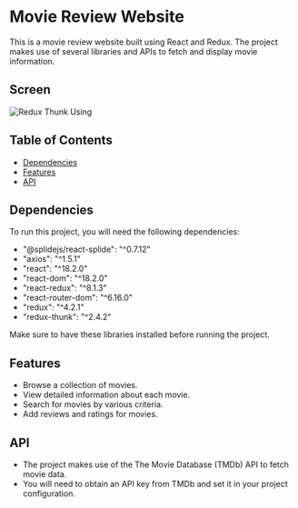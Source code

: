 # Movie Review Website

This is a movie review website built using React and Redux. The project makes use of several libraries and APIs to fetch and display movie information.

## Screen

![Redux Thunk Using](./public/screen.gif)

## Table of Contents

- [Dependencies](#dependencies)
- [Features](#features)
- [API](#api)

## Dependencies

To run this project, you will need the following dependencies:

- "@splidejs/react-splide": "^0.7.12"
- "axios": "^1.5.1"
- "react": "^18.2.0"
- "react-dom": "^18.2.0"
- "react-redux": "^8.1.3"
- "react-router-dom": "^6.16.0"
- "redux": "^4.2.1"
- "redux-thunk": "^2.4.2"

Make sure to have these libraries installed before running the project.

## Features

- Browse a collection of movies.
- View detailed information about each movie.
- Search for movies by various criteria.
- Add reviews and ratings for movies.

## API

- The project makes use of the The Movie Database (TMDb) API to fetch movie data.
- You will need to obtain an API key from TMDb and set it in your project configuration.


